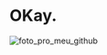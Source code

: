 # OKay.
![foto_pro_meu_github](https://user-images.githubusercontent.com/83858687/169925397-4f011ee6-b62b-4a4a-aaab-d584eff699fc.png)

